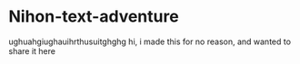 # Nihon-text-adventure
ughuahgiughauihrthusuitghghg
hi, i made this for no reason, and wanted to share it here
